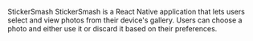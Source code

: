 StickerSmash
StickerSmash is a React Native application that lets users select and view photos from their device's gallery. Users can choose a photo and either use it or discard it based on their preferences.
